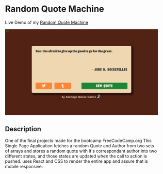 # Random Quote Machine

Live Demo of my <a href="https://lambent-mandazi-599f73.netlify.app/" target="_blank">Random Quote Machine</a>

<img src="https://raw.githubusercontent.com/santiagomanso/random-quote-generator/main/src/assets/preview.png" alt="preview" />

## Description

One of the final projects made for the bootcamp FreeCodeCamp.org
This Single Page Application fetches a random Quote and Author from two sets of arrays and stores a random quote with it's correspondant author into two different states, and those states are updated when the call to action is pushed.
uses React and CSS to render the entire app and assure that is mobile responsive.
